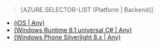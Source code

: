 > [AZURE.SELECTOR-LIST (Platform | Backend)]
- [(iOS | Any)](/documentation/articles/mobile-services-ios-handling-conflicts-offline-data)
- [(Windows  Runtime 8.1 universal C# | Any)](/documentation/articles/mobile-services-windows-store-dotnet-handling-conflicts-offline-data)
- [(Windows Phone Silverlight 8.x | Any)](/documentation/articles/mobile-services-windows-phone-handling-conflicts-offline-data)
